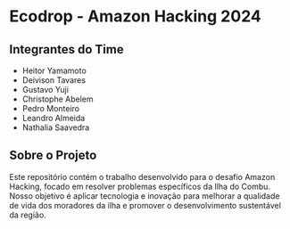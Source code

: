 # Ecodrop - Amazon Hacking 2024

## Integrantes do Time

- Heitor Yamamoto
- Deivison Tavares
- Gustavo Yuji
- Christophe Abelem
- Pedro Monteiro
- Leandro Almeida
- Nathalia Saavedra

## Sobre o Projeto

Este repositório contém o trabalho desenvolvido para o desafio Amazon Hacking, focado em resolver problemas específicos da Ilha do Combu. Nosso objetivo é aplicar tecnologia e inovação para melhorar a qualidade de vida dos moradores da ilha e promover o desenvolvimento sustentável da região.
